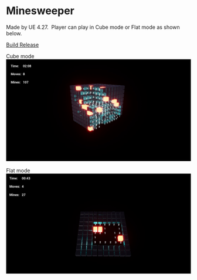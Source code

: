 # Minesweeper
Made by UE 4.27. 
Player can play in Cube mode or Flat mode as shown below.

[Build Release](https://www.google.com/)


Cube mode
<picture>
  <source srcset="https://github.com/MehdiBanijamali/Minesweeper/blob/main/Image/CubeMode.jpg">
  <img alt="Cube Mode" src="https://github.com/MehdiBanijamali/Minesweeper/blob/main/Image/CubeMode.jpg">
</picture>

Flat mode
<picture>
  <source srcset="https://github.com/MehdiBanijamali/Minesweeper/blob/main/Image/FlatMode.jpg">
  <img alt="Flat Mode" src="https://github.com/MehdiBanijamali/Minesweeper/blob/main/Image/FlatMode.jpg">
</picture>


